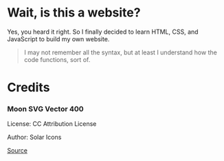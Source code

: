 # Wait, is this a website?

Yes, you heard it right. So I finally decided to learn HTML, CSS, and JavaScript to build my own website.

> I may not remember all the syntax, but at least I understand how the code functions, sort of.

# Credits

### Moon SVG Vector 400
License: CC Attribution License

Author: Solar Icons

[Source](https://www.svgrepo.com/svg/526045/moon)

